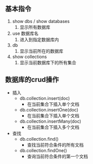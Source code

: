 ## 基本指令 
1. show dbs / show databases 
	1. 显示所有数据库
2. use  数据库名
	1. 进入到指定数据库内 
3. db
	1. 显示当前所在的数据库
4. show collections
	1. 显示当前数据库下的所有集合
## 数据库的crud操作
- 插入
	- db.collection.insert(doc)
		- 在当前集合下插入单个文档
	- db.collection.insertOne(doc)
		- 在当前集合下插入单个文档
	- db.collection.insertMany(doc)
		- 在当前集合下插入多个文档
- 查找
	- db.collection.find()
		- 查找当前符合条件的所有文档
	- db.collection.findOne()
		- 查询当前符合条件的第一个文档